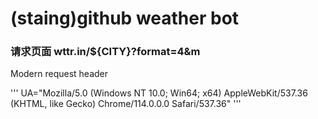 # (staing)github weather bot
### 请求页面 wttr.in/${CITY}?format=4&m

Modern request header

'''
UA="Mozilla/5.0 (Windows NT 10.0; Win64; x64) AppleWebKit/537.36 (KHTML, like Gecko) Chrome/114.0.0.0 Safari/537.36"
'''
